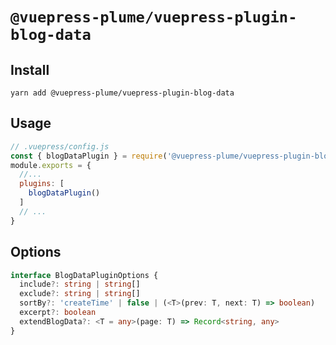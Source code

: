 # `@vuepress-plume/vuepress-plugin-blog-data`

## Install
```
yarn add @vuepress-plume/vuepress-plugin-blog-data
```
## Usage
``` js
// .vuepress/config.js
const { blogDataPlugin } = require('@vuepress-plume/vuepress-plugin-blog-data')
module.exports = {
  //...
  plugins: [
    blogDataPlugin()
  ]
  // ...
}
```

## Options

```ts
interface BlogDataPluginOptions {
  include?: string | string[]
  exclude?: string | string[]
  sortBy?: 'createTime' | false | (<T>(prev: T, next: T) => boolean)
  excerpt?: boolean
  extendBlogData?: <T = any>(page: T) => Record<string, any>
}
```

